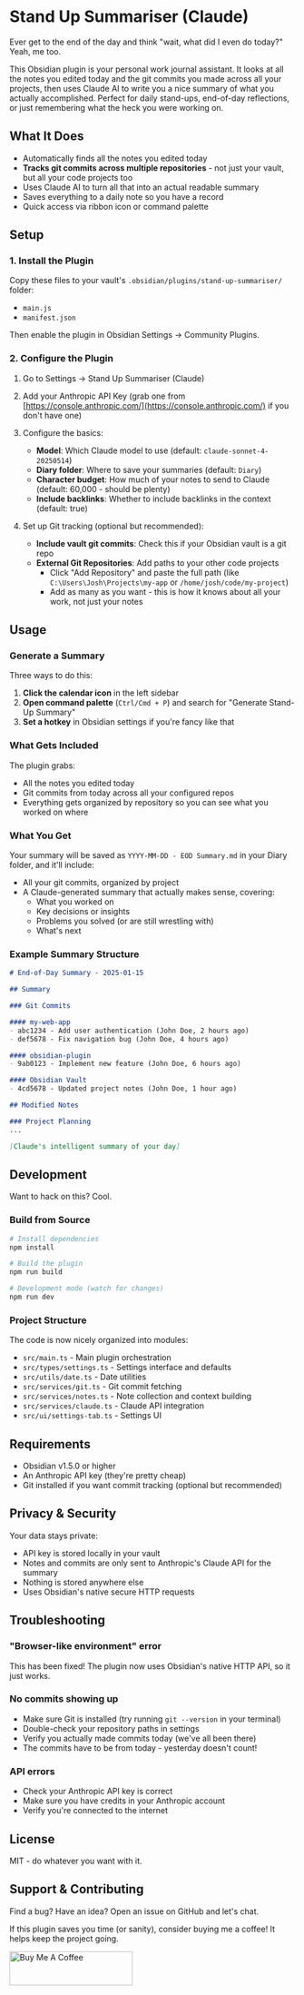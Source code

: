 # Stand Up Summariser (Claude)

Ever get to the end of the day and think "wait, what did I even do today?" Yeah, me too.

This Obsidian plugin is your personal work journal assistant. It looks at all the notes you edited today and the git commits you made across all your projects, then uses Claude AI to write you a nice summary of what you actually accomplished. Perfect for daily stand-ups, end-of-day reflections, or just remembering what the heck you were working on.

## What It Does

- Automatically finds all the notes you edited today
- **Tracks git commits across multiple repositories** - not just your vault, but all your code projects too
- Uses Claude AI to turn all that into an actual readable summary
- Saves everything to a daily note so you have a record
- Quick access via ribbon icon or command palette

## Setup

### 1. Install the Plugin

Copy these files to your vault's `.obsidian/plugins/stand-up-summariser/` folder:
- `main.js`
- `manifest.json`

Then enable the plugin in Obsidian Settings → Community Plugins.

### 2. Configure the Plugin

1. Go to Settings → Stand Up Summariser (Claude)
2. Add your Anthropic API Key (grab one from [https://console.anthropic.com/](https://console.anthropic.com/) if you don't have one)
3. Configure the basics:
   - **Model**: Which Claude model to use (default: `claude-sonnet-4-20250514`)
   - **Diary folder**: Where to save your summaries (default: `Diary`)
   - **Character budget**: How much of your notes to send to Claude (default: 60,000 - should be plenty)
   - **Include backlinks**: Whether to include backlinks in the context (default: true)

4. Set up Git tracking (optional but recommended):
   - **Include vault git commits**: Check this if your Obsidian vault is a git repo
   - **External Git Repositories**: Add paths to your other code projects
     - Click "Add Repository" and paste the full path (like `C:\Users\Josh\Projects\my-app` or `/home/josh/code/my-project`)
     - Add as many as you want - this is how it knows about all your work, not just your notes

## Usage

### Generate a Summary

Three ways to do this:

1. **Click the calendar icon** in the left sidebar
2. **Open command palette** (`Ctrl/Cmd + P`) and search for "Generate Stand-Up Summary"
3. **Set a hotkey** in Obsidian settings if you're fancy like that

### What Gets Included

The plugin grabs:

- All the notes you edited today
- Git commits from today across all your configured repos
- Everything gets organized by repository so you can see what you worked on where

### What You Get

Your summary will be saved as `YYYY-MM-DD - EOD Summary.md` in your Diary folder, and it'll include:

- All your git commits, organized by project
- A Claude-generated summary that actually makes sense, covering:
  - What you worked on
  - Key decisions or insights
  - Problems you solved (or are still wrestling with)
  - What's next

### Example Summary Structure

```markdown
# End-of-Day Summary - 2025-01-15

## Summary

### Git Commits

#### my-web-app
- abc1234 - Add user authentication (John Doe, 2 hours ago)
- def5678 - Fix navigation bug (John Doe, 4 hours ago)

#### obsidian-plugin
- 9ab0123 - Implement new feature (John Doe, 6 hours ago)

#### Obsidian Vault
- 4cd5678 - Updated project notes (John Doe, 1 hour ago)

## Modified Notes

### Project Planning
...

[Claude's intelligent summary of your day]
```

## Development

Want to hack on this? Cool.

### Build from Source

```bash
# Install dependencies
npm install

# Build the plugin
npm run build

# Development mode (watch for changes)
npm run dev
```

### Project Structure

The code is now nicely organized into modules:

- `src/main.ts` - Main plugin orchestration
- `src/types/settings.ts` - Settings interface and defaults
- `src/utils/date.ts` - Date utilities
- `src/services/git.ts` - Git commit fetching
- `src/services/notes.ts` - Note collection and context building
- `src/services/claude.ts` - Claude API integration
- `src/ui/settings-tab.ts` - Settings UI

## Requirements

- Obsidian v1.5.0 or higher
- An Anthropic API key (they're pretty cheap)
- Git installed if you want commit tracking (optional but recommended)

## Privacy & Security

Your data stays private:

- API key is stored locally in your vault
- Notes and commits are only sent to Anthropic's Claude API for the summary
- Nothing is stored anywhere else
- Uses Obsidian's native secure HTTP requests

## Troubleshooting

### "Browser-like environment" error

This has been fixed! The plugin now uses Obsidian's native HTTP API, so it just works.

### No commits showing up

- Make sure Git is installed (try running `git --version` in your terminal)
- Double-check your repository paths in settings
- Verify you actually made commits today (we've all been there)
- The commits have to be from today - yesterday doesn't count!

### API errors

- Check your Anthropic API key is correct
- Make sure you have credits in your Anthropic account
- Verify you're connected to the internet

## License

MIT - do whatever you want with it.

## Support & Contributing

Find a bug? Have an idea? Open an issue on GitHub and let's chat.

If this plugin saves you time (or sanity), consider buying me a coffee! It helps keep the project going.

<a href="https://www.buymeacoffee.com/jobrien874" target="_blank"><img src="https://cdn.buymeacoffee.com/buttons/v2/default-yellow.png" alt="Buy Me A Coffee" style="height: 60px !important;width: 217px !important;" ></a>
